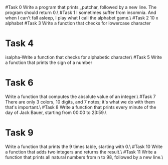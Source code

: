 #Task 0
Write a program that prints _putchar, followed by a new line.
The program should return 0.\\
#Task 1
I sometimes suffer from insomnia. And when I can't fall asleep, I play what I call the alphabet game.\\
#Task 2
10 x alphabet
#Task 3
Write a function that checks for lowercase character
# Task 4
isalpha-Write a function that checks for alphabetic character\\
#Task 5
Write a function that prints the sign of a number
# Task 6
Write a function that computes the absolute value of an integer.\\
#Task 7
There are only 3 colors, 10 digits, and 7 notes; it's what we do with them that's important.\\
#Task 8
Write a function that prints every minute of the day of Jack Bauer, starting from 00:00 to 23:59.\\
# Task 9
Write a function that prints the 9 times table, starting with 0.\\
#Task 10
Write a function that adds two integers and returns the result.\\
#Task 11
Write a function that prints all natural numbers from n to 98, followed by a new line.\\
